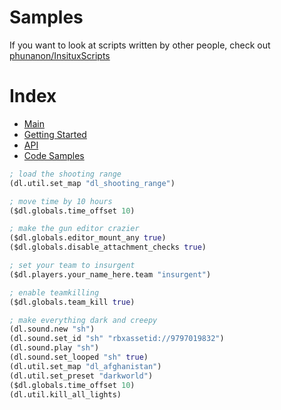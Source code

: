 # Samples

If you want to look at scripts written by other people, check out [phunanon/InsituxScripts](https://github.com/phunanon/InsituxScripts/)

# Index

-   [Main](./Main.html)
-   [Getting Started](./GettingStarted.html)
-   [API](./Api.html)
-   [Code Samples](./Samples.html)

```clj
; load the shooting range
(dl.util.set_map "dl_shooting_range")

; move time by 10 hours
($dl.globals.time_offset 10)

; make the gun editor crazier
($dl.globals.editor_mount_any true)
($dl.globals.disable_attachment_checks true)

; set your team to insurgent
($dl.players.your_name_here.team "insurgent")

; enable teamkilling
($dl.globals.team_kill true)

; make everything dark and creepy
(dl.sound.new "sh")
(dl.sound.set_id "sh" "rbxassetid://9797019832")
(dl.sound.play "sh")
(dl.sound.set_looped "sh" true)
(dl.util.set_map "dl_afghanistan")
(dl.util.set_preset "darkworld")
($dl.globals.time_offset 10)
(dl.util.kill_all_lights)
```